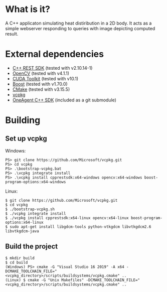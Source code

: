 # What is it?
A C++ applicaton simulating heat distiribution in a 2D body. It acts as a simple webserver responding to queries with image depicting computed result.

# External dependencies
* [C++ REST SDK](https://github.com/microsoft/cpprestsdk) (tested with v2.10.14-1)
* [OpenCV](https://opencv.org/) (tested with v4.1.1)
* [CUDA Toolkit](https://developer.nvidia.com/cuda-downloads) (tested with v10.1)
* [Boost](https://www.boost.org/) (tested with v1.70.0)
* [CMake](https://cmake.org/download/) (tested with v3.15.5)
* [vcpkg](https://github.com/Microsoft/vcpkg)
* [OneAgent C++ SDK](https://github.com/Dynatrace/OneAgent-SDK-for-C) (included as a git submodule)

# Building

## Set up vcpkg
Windows:
```
PS> git clone https://github.com/Microsoft/vcpkg.git
PS> cd vcpkg
PS> .\bootstrap-vcpkg.bat
PS> .\vcpkg integrate install
PS> .\vcpkg install cpprestsdk:x64-windows opencv:x64-windows boost-program-options:x64-windows
```
Linux:
```
$ git clone https://github.com/Microsoft/vcpkg.git
$ cd vcpkg
$ ./bootstrap-vcpkg.sh
$ ./vcpkg integrate install
$ ./vcpkg install cpprestsdk:x64-linux opencv:x64-linux boost-program-options:x64-linux
$ sudo apt-get install libgdcm-tools python-vtkgdcm libvtkgdcm2.6 libvtkgdcm-java
```

## Build the project
```
$ mkdir build
$ cd build
(Windows) PS> cmake -G "Visual Studio 16 2019" -A x64 -DCMAKE_TOOLCHAIN_FILE="<vcpkg_directory>/scripts/buildsystems/vcpkg.cmake" ..
(Linux) $ cmake -G "Unix Makefiles" -DCMAKE_TOOLCHAIN_FILE="<vcpkg_directory>/scripts/buildsystems/vcpkg.cmake" ..
```
